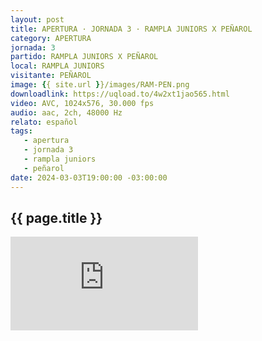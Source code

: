 ```yaml
---
layout: post
title: APERTURA · JORNADA 3 · RAMPLA JUNIORS X PEÑAROL
category: APERTURA
jornada: 3
partido: RAMPLA JUNIORS X PEÑAROL
local: RAMPLA JUNIORS
visitante: PEÑAROL
image: {{ site.url }}/images/RAM-PEN.png
downloadlink: https://uqload.to/4w2xt1jao565.html
video: AVC, 1024x576, 30.000 fps
audio: aac, 2ch, 48000 Hz
relato: español
tags:
   - apertura
   - jornada 3
   - rampla juniors
   - peñarol
date: 2024-03-03T19:00:00 -03:00:00
---
```


<div class="espacio kustom_culture">
  <h2>{{ page.title }}</h2>
</div>

<iframe  class="position-relative w-100 h-100 border-0" src="https://uqload.to/embed-4w2xt1jao565.html" frameborder=0 marginwidth=0 marginheight=0 scrolling=NO allowfullscreen></iframe>

<br>
